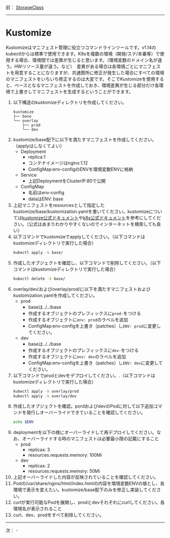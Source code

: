 前： [StorageClass](StorageClass.md)  

---

# Kustomize
Kustomizeはマニフェスト管理に役立つコマンドラインツールです。v1.14のkubectlからは標準で使用できます。K8sを複数の環境（開発/ステ/本番等）で使用する場合、環境間では差異が生じると思います。（環境変数のドメイン名が違う。HWリソース量が違う。など）　差異がある場合は各環境ごとにマニフェストを用意することになりますが、共通箇所に修正が発生した場合にすべての環境のマニフェストをいちいち修正するのは大変です。そこでKustomizeを使用すると、ベースとなるマニフェストを作成しておき、環境差異が生じる部分だけ各環境で上書きしてマニフェストを生成するということができます。

1. 以下構造のkustomizeディレクトリを作成してください。
   ```
   kustomize
   ├── base
   └── overlay
       ├── prod
       └── dev
   ```
2. kustomize/base配下に以下を満たすマニフェストを作成してください。（applyはしなくてよい）
   - Deployment
     - replica:1
     - コンテナイメージはnginx:1.12
     - ConfigMap:env-configのENVを環境変数ENVに格納
   - Service
     - 上記DeploymentをClusterIP:80で公開
   - ConfigMap
     - 名前はenv-config
     - dataはENV: base
3. 上記マニフェストをresourcesとして指定したkustomize/base/kustomization.yamlを書いてください。kustomizeについては[kustomize公式ドキュメント](https://github.com/kubernetes-sigs/kustomize)や[k8s公式ドキュメント](https://kubernetes.io/docs/tasks/manage-kubernetes-objects/kustomization/)を参考にしてください。（公式はあまりわかりやすくないのでインターネットを検索しても良い）
4. 以下コマンドでkustomizeでapplyしてください。（以下コマンドはkustomizeディレクトリで実行した場合）
   ``` sh
   kubectl apply -k base/
   ```
5. 作成したオブジェクトを確認し、以下コマンドで削除してください。（以下コマンドはkustomizeディレクトリで実行した場合）
   ``` sh
   kubectl delete -k base/
   ```
6. overlay/dev/およびoverlay/prod/に以下を満たすマニフェストおよびkustomization.yamlを作成してください。
   - prod
     - baseは../../base
     - 作成するオブジェクトのプレフィックスに``prod-``をつける
     - 作成するオブジェクトに``env: prod``のラベルを追加
     - ConfigMap:env-configを上書き（patches）し``ENV: prod``に変更してください。
   - dev
     - baseは../../base
     - 作成するオブジェクトのプレフィックスに``dev-``をつける
     - 作成するオブジェクトに``env: dev``のラベルを追加
     - ConfigMap:env-configを上書き（patches）し``ENV: dev``に変更してください。
7. 以下コマンドでprodとdevをデプロイしてください。.（以下コマンドはkustomizeディレクトリで実行した場合）
   ``` sh
   kubectl apply -k overlay/prod
   kubectl apply -k overlay/dev
   ```
8. 作成したオブジェクトを確認。pordおよびdevのPodに対して以下追加コマンドを発行しオーバーライドできていることを確認してください。
   ``` sh
   echo $ENV
   ```
9.  deploymentを以下の様にオーバーライドして再デプロイしてください。なお、オーバーライドする時のマニフェストは必要最小限の記載にすること
    - prod
      - replicas: 3
      - resources.requests.memory: 100Mi
    - dev
      - replicas: 2
      - resources.requests.memory: 50Mi
10. 上記オーバーライドした内容が反映されていることを確認してください。
11. Podの/usr/share/nginx/html/index.htmlの内容を環境変数ENVの値とし、各環境で表示を変えたい。kustomize/base配下のみを修正し実装してください。
12. curlが実行可能なPodを展開し、prodとdevそれぞれにcurlしてください。各環境名が表示されること
13. curl、dev、prodをすべて削除してください。

---

次： -  
